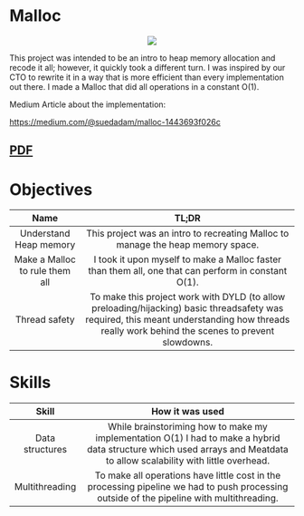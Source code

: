 # Malloc
<p align="center">
  <img src="https://cdn-images-1.medium.com/max/1600/1*cr5mPS7Mw2hRC8UwboXE-Q.png">
</p>

This project was intended to be an intro to heap memory allocation and recode it all; however, it quickly took a different turn. I was inspired by our CTO to rewrite it in a way that is more efficient than every implementation out there. I made a Malloc that did all operations in a constant O(1). 

Medium Article about the implementation:

https://medium.com/@suedadam/malloc-1443693f026c

[PDF](pdf/ft_malloc.en.pdf)
---

# Objectives
|Name|TL;DR
|:-:|:-:|
|Understand Heap memory|This project was an intro to recreating Malloc to manage the heap memory space.|
|Make a Malloc to rule them all|I took it upon myself to make a Malloc faster than them all, one that can perform in constant O(1).|
|Thread safety|To make this project work with DYLD (to allow preloading/hijacking) basic threadsafety was required, this meant understanding how threads really work behind the scenes to prevent slowdowns.|

# Skills
|Skill|How it was used
|:-:|:-:|
|Data structures|While brainstoriming how to make my implementation O(1) I had to make a hybrid data structure which used arrays and Meatdata to allow scalability with little overhead.|
|Multithreading|To make all operations have little cost in the processing pipeline we had to push processing outside of the pipeline with multithreading.|
